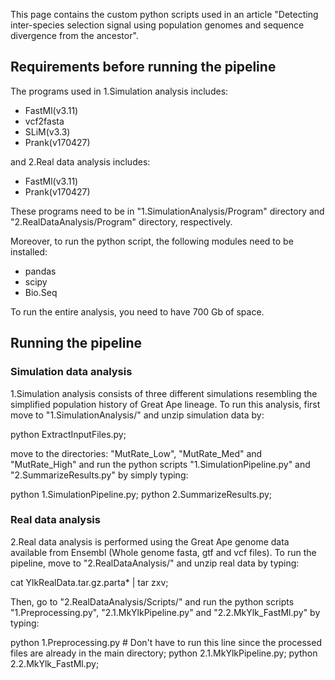 This page contains the custom python scripts used in an article "Detecting 
inter-species selection signal using population genomes and sequence 
divergence from the ancestor".

## Requirements before running the pipeline ###

The programs used in 1.Simulation analysis includes:

- FastMl(v3.11)
- vcf2fasta
- SLiM(v3.3)
- Prank(v170427)

and 2.Real data analysis includes:

- FastMl(v3.11)
- Prank(v170427)

These programs need to be in "1.SimulationAnalysis/Program" directory and
"2.RealDataAnalysis/Program" directory, respectively.

Moreover, to run the python script, the following modules need to be installed:

- pandas
- scipy
- Bio.Seq

To run the entire analysis, you need to have 700 Gb of space.


## Running the pipeline ###

### Simulation data analysis

1.Simulation analysis consists of three different simulations resembling the 
simplified population history of Great Ape lineage. To run this analysis, 
first move to "1.SimulationAnalysis/" and unzip simulation data by:

python ExtractInputFiles.py;

move to the directories: "MutRate_Low", "MutRate_Med" and "MutRate_High" and 
run the python scripts "1.SimulationPipeline.py" and "2.SummarizeResults.py" 
by simply typing:

python 1.SimulationPipeline.py;
python 2.SummarizeResults.py;


### Real data analysis

2.Real data analysis is performed using the Great Ape genome data available 
from Ensembl (Whole genome fasta, gtf and vcf files). To run the pipeline, 
move to "2.RealDataAnalysis/" and unzip real data by typing:

cat YlkRealData.tar.gz.parta* | tar zxv;

Then, go to "2.RealDataAnalysis/Scripts/" and run the python scripts 
"1.Preprocessing.py", "2.1.MkYlkPipeline.py" and "2.2.MkYlk_FastMl.py" 
by typing:

python 1.Preprocessing.py # Don't have to run this line since the processed 
							files are already in the main directory;
python 2.1.MkYlkPipeline.py;
python 2.2.MkYlk_FastMl.py;
